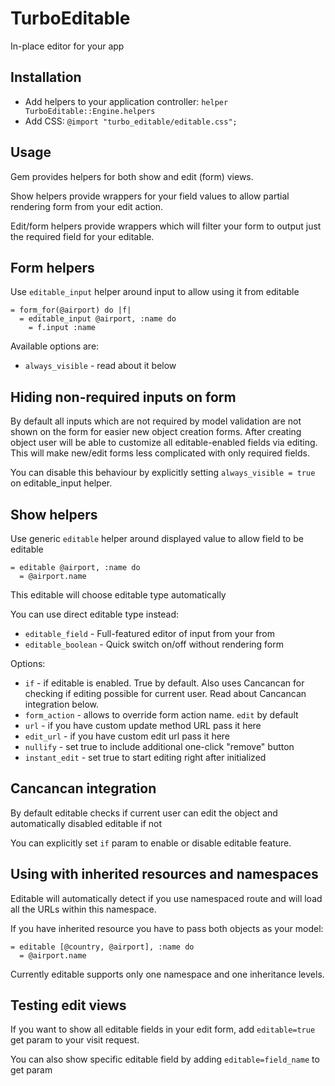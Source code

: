 # TurboEditable

In-place editor for your app

## Installation

* Add helpers to your application controller: ```helper TurboEditable::Engine.helpers```
* Add CSS: ```@import "turbo_editable/editable.css";```

## Usage

Gem provides helpers for both show and edit (form) views. 

Show helpers provide wrappers for your field values to allow partial rendering form from your edit action.

Edit/form helpers provide wrappers which will filter your form to output just the required field for your editable.

## Form helpers

Use ```editable_input``` helper around input to allow using it from editable

    = form_for(@airport) do |f|
      = editable_input @airport, :name do
        = f.input :name

Available options are:

* ```always_visible``` - read about it below

## Hiding non-required inputs on form

By default all inputs which are not required by model validation are not shown on the form for easier new object creation forms. After creating object user will be able to customize all editable-enabled fields via editing. This will make new/edit forms less complicated with only required fields.

You can disable this behaviour by explicitly setting ```always_visible = true``` on editable_input helper.

## Show helpers

Use generic ```editable``` helper around displayed value to allow field to be editable

    = editable @airport, :name do
      = @airport.name

This editable will choose editable type automatically

You can use direct editable type instead:

* ```editable_field``` - Full-featured editor of input from your from
* ```editable_boolean``` - Quick switch on/off without rendering form

Options:

* ```if``` - if editable is enabled. True by default. Also uses Cancancan for checking if editing possible for current user. Read about Cancancan integration below.
* ```form_action``` - allows to override form action name. ```edit``` by default
* ```url``` - if you have custom update method URL pass it here
* ```edit_url``` - if you have custom edit url pass it here
* ```nullify``` - set true to include additional one-click "remove" button
* ```instant_edit``` - set true to start editing right after initialized

## Cancancan integration

By default editable checks if current user can edit the object and automatically disabled editable if not

You can explicitly set ```if``` param to enable or disable editable feature.

## Using with inherited resources and namespaces

Editable will automatically detect if you use namespaced route and will load all the URLs within this namespace. 

If you have inherited resource you have to pass both objects as your model: 

    = editable [@country, @airport], :name do
      = @airport.name

Currently editable supports only one namespace and one inheritance levels.

## Testing edit views

If you want to show all editable fields in your edit form, add ```editable=true``` get param to your visit request.

You can also show specific editable field by adding ```editable=field_name``` to get param
